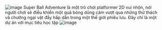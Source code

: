 ![image](https://github.com/user-attachments/assets/dcf16eca-5def-4b6d-a5a8-cda98d15fb89)
Super Ball Adventure là một trò chơi platformer 2D vui nhộn, nơi người chơi sẽ điều khiển một quả bóng dũng cảm vượt qua những thử thách và chướng ngại vật đầy hấp dẫn trong một thế giới phiêu lưu.
Đây chỉ là một dự án với mục tiêu học tập
![image](https://github.com/user-attachments/assets/b2d2144a-7d3d-4274-9b1a-85a7337cbe51)
